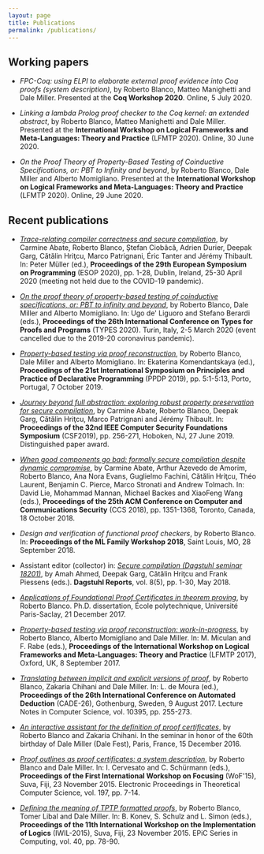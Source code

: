```yaml
---
layout: page
title: Publications
permalink: /publications/
---
```


## Working papers

* *FPC-Coq: using ELPI to elaborate external proof evidence into Coq proofs
  (system description)*, by Roberto Blanco, Matteo Manighetti and Dale Miller.
  Presented at the **Coq Workshop 2020**. Online, 5 July 2020.

* *Linking a lambda Prolog proof checker to the Coq kernel: an extended
  abstract*, by Roberto Blanco, Matteo Manighetti and Dale Miller. Presented
  at the **International Workshop on Logical Frameworks and Meta-Languages:
  Theory and Practice** (LFMTP 2020). Online, 30 June 2020.

* *On the Proof Theory of Property-Based Testing of Coinductive Specifications,
  or: PBT to Infinity and beyond*, by Roberto Blanco, Dale Miller and Alberto
  Momigliano. Presented at the **International Workshop on Logical Frameworks
  and Meta-Languages: Theory and Practice** (LFMTP 2020). Online, 29 June 2020.

## Recent publications

* [*Trace-relating compiler correctness and secure compilation*](
  https://arxiv.org/abs/1907.05320), by Carmine Abate, Roberto Blanco, Ștefan
  Ciobâcă, Adrien Durier, Deepak Garg, Cătălin Hriţcu, Marco Patrignani, Éric
  Tanter and Jérémy Thibault. In: Peter Müller (ed.), **Proceedings of the
  29th European Symposium on Programming** (ESOP 2020), pp. 1-28, Dublin,
  Ireland, 25-30 April 2020 (meeting not held due to the COVID-19 pandemic).

* [*On the proof theory of property-based testing of coinductive specifications,
  or: PBT to infinity and beyond*](
  https://types2020.di.unito.it/abstracts/BookOfAbstractsTYPES2020.pdf#page=88),
  by Roberto Blanco, Dale Miller and Alberto Momigliano. In: Ugo de' Liguoro and
  Stefano Berardi (eds.), **Proceedings of the 26th International Conference on
  Types for Proofs and Programs** (TYPES 2020). Turin, Italy, 2-5 March 2020
  (event cancelled due to the 2019-20 coronavirus pandemic).

* [*Property-based testing via proof reconstruction*](
  https://hal.inria.fr/hal-02368931), by Roberto Blanco, Dale Miller and Alberto
  Momigliano. In: Ekaterina Komendantskaya (ed.), **Proceedings of the 21st
  International Symposium on Principles and Practice of Declarative
  Programming** (PPDP 2019), pp. 5:1-5:13, Porto, Portugal, 7 October 2019.

* [*Journey beyond full abstraction: exploring robust property preservation for
  secure compilation*](https://arxiv.org/abs/1807.04603), by Carmine Abate,
  Roberto Blanco, Deepak Garg, Cătălin Hriţcu, Marco Patrignani and Jérémy
  Thibault. In: **Proceedings of the 32nd IEEE Computer Security Foundations
  Symposium** (CSF2019), pp. 256-271, Hoboken, NJ, 27 June 2019. Distinguished
  paper award.

* [*When good components go bad: formally secure compilation despite dynamic
  compromise*](https://arxiv.org/abs/1802.00588), by Carmine Abate, Arthur
  Azevedo de Amorim, Roberto Blanco, Ana Nora Evans, Guglielmo Fachini,
  Cătălin Hriţcu, Théo Laurent, Benjamin C. Pierce, Marco Stronati and Andrew
  Tolmach. In: David Lie, Mohammad Mannan, Michael Backes and XiaoFeng Wang
  (eds.), **Proceedings of the 25th ACM Conference on Computer and
  Communications Security** (CCS 2018), pp. 1351-1368, Toronto, Canada, 18
  October 2018.

* *Design and verification of functional proof checkers*, by Roberto Blanco.
  In: **Proceedings of the ML Family Workshop 2018**, Saint Louis, MO, 28
  September 2018.

* Assistant editor (collector) in: [*Secure compilation (Dagstuhl seminar
  18201)*](http://drops.dagstuhl.de/opus/volltexte/2018/9891/), by Amah Ahmed,
  Deepak Garg, Cătălin Hriţcu and Frank Piessens (eds.). **Dagstuhl Reports**,
  vol. 8(5), pp. 1-30, May 2018.

* [*Applications of Foundational Proof Certificates in theorem proving*](
  https://www.theses.fr/2017SACLX111), by Roberto Blanco. Ph.D. dissertation,
  École polytechnique, Université Paris-Saclay, 21 December 2017.

* [*Property-based testing via proof reconstruction: work-in-progress*](
  https://hal.inria.fr/hal-01646788), by Roberto Blanco, Alberto Momigliano
  and Dale Miller. In: M. Miculan and F. Rabe (eds.), **Proceedings of the
  International Workshop on Logical Frameworks and Meta-Languages: Theory and
  Practice** (LFMTP 2017), Oxford, UK, 8 September 2017.

* [*Translating between implicit and explicit versions of proof*](
  https://hal.inria.fr/hal-01645016), by Roberto Blanco, Zakaria Chihani and
  Dale Miller. In: L. de Moura (ed.), **Proceedings of the 26th International
  Conference on Automated Deduction** (CADE-26), Gothenburg, Sweden, 9 August
  2017. Lecture Notes in Computer Science, vol. 10395, pp. 255-273.

* [*An interactive assistant for the definition of proof certificates*](
  https://hal.inria.fr/hal-01422829), by Roberto Blanco and Zakaria Chihani. In
  the seminar in honor of the 60th birthday of Dale Miller (Dale Fest), Paris,
  France, 15 December 2016.

* [*Proof outlines as proof certificates: a system
  description*](http://eptcs.web.cse.unsw.edu.au/paper.cgi?WoF15.2.pdf), by
  Roberto Blanco and Dale Miller. In: I. Cervesato and C. Schürmann (eds.),
  **Proceedings of the First International Workshop on Focusing** (WoF'15),
  Suva, Fiji, 23 November 2015. Electronic Proceedings in Theoretical
  Computer Science, vol. 197, pp. 7-14.

* [*Defining the meaning of TPTP formatted
  proofs*](http://easychair.org/publications/download/Defining_the_meaning_of_TPTP_formatted_proofs),
  by Roberto Blanco, Tomer Libal and Dale Miller. In: B. Konev, S. Schulz and
  L. Simon (eds.), **Proceedings of the 11th International Workshop on the
  Implementation of Logics** (IWIL-2015), Suva, Fiji, 23 November 2015. EPiC
  Series in Computing, vol. 40, pp. 78-90.
